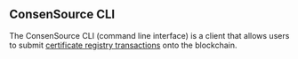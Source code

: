 ## ConsenSource CLI

The ConsenSource CLI (command line interface) is a client that allows users to submit [certificate registry transactions](https://github.com/target/consensource-processor#transactions) onto the blockchain.